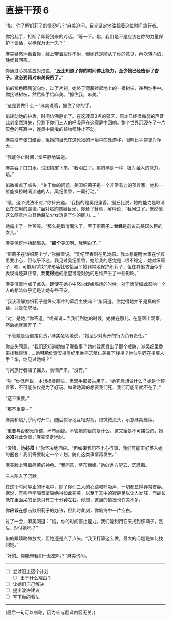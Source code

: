 # 直接干预 6

“焰，你了解织莉子的情况吗？”麻美追问，目光坚定地注视着这位时间旅行者。

你抬起手，打断了即将到来的对话。“等一下。焰，我们是不是应该在你的力量保护下谈话，以确保万无一失？”

麻美疑惑地看着你，脸上带着些许不耐，但她还是顺从了你的意见，再次转向焰，静候其回答。

你通过心灵感应对焰说，“**丘比知道了你的时间停止能力，至少她已经告诉了杏子。没必要再对麻美保密了。**”

焰的紫色眼睛望向你，过了片刻，她终于弯腰捡起地上的一根树枝，递到你手中。你接过树枝，然后伸手给麻美。“抓住我，麻美。”

“这是要做什么－”麻美说着，握住了你的手。

焰转动她的护盾，时间仿佛静止了。在这凌晨3点的郊区，原本已经很微弱的声音此刻全然消失，只剩下你们三人的呼吸声在这寂静中回响。整个世界沉浸在了一片灰色的死寂中，连风中摇曳的植物都静止不动。

麻美没有张口结舌，但她的目光在这死寂的环境中四处游移，眼睛比平常更为睁大。

“我能停止时间，”焰平静地说道。

麻美吞了口口水，试图镇定下来。“我明白了。那的确是一种...极为强大的能力，焰。”

焰微微点了点头。“关于你的问题，美国织莉子是一个非常有力的预言家。她和一位能操控时间流速的人，吴纪里香，一同行动。”

“哦，这个说法不对，”你补充道。“我指的是吴纪里香。据丘比说，她的能力是取消正在使用的魔法。”面对焰的质疑目光，你耸了耸肩，解释说，“我问过了。既然他这么随意地向其他魔法少女透露了你的能力……”

她露出了一丝苦笑。“那么是取消魔法了。至于织莉子...**曾经**是前议员美国久臣的女儿。”

麻美惊讶地抬起眉头。“**那个**美国啊。我明白了。”

“织莉子在诗织萌上学，”你接着说。“吴纪里香则在见泷原。我本想提醒大家在学校里要小心，但似乎不必。我见过吴纪里香，她给我的感觉是...很不稳定，她对织莉子...嗯，可能用‘病娇’来形容比较恰当？她非常地保护织莉子，但在其他方面似乎表现得还算正常。我**觉得**她的愿望可能对她的思维产生了一些影响。”

麻美沉着地点了点头。即使在她心中怒火缓缓燃烧的时候，对于愿望如此影响一个人的想法似乎还是让她有些不安。

“我该理解为织莉子是纵火事件的幕后主使吗？”焰问道。你觉得她并不是真的怀疑，只是在求证。

“对，是她，”你答道。“或者说...当我们到达的时候，她就在那儿，在屋顶上观察。然后她就离开了。”

“不管她是否直接负责，”麻美急切地说，“她至少对离开的行为负有责任。”

你点头同意。“我们还知道她做了哪些事？她向我家发出了那个威胁，派吴纪里香来找我谈话……她**可能**负责安排吴纪里香将志筑仁美推下楼梯？她似乎还在招募人手？焰，你见过她吗？”

时间旅行者摇了摇头，表情严肃。“没有。”

“唉，”你低声说，本想揉揉额头，但双手都被占用了。“她究竟想做什么？她是个预言家，不可能仅仅是为了好玩。如果她真的想要我们死，我们可能早就不在了。”

“这不重要。”

“那不重要－”

麻美和焰几乎同时开口，随后惊讶地互相对视。焰微微点头，示意麻美继续。

“重要与否都无所谓，萨布丽娜。不管她的目的是什么，这完全是不可接受的，她**必须**对此负责，”麻美坚定地说。

“没错，她**必须**！”你坚决地回应。“但如果我们不小心行事，我们可能正好落入她的圈套！我们需要制定一个计划，防止这类事情再发生。”

麻美脸上带着痛苦的神色。“我同意，萨布丽娜。”她向远方望去，沉思着。

三人陷入了沉默。

在这个时间静止的环境中，除了你们三人的心跳和呼吸声，一切都显得异常安静。据说，有些声学隔音室隔绝得如此完美，以至于其中的寂静足以让人发狂，而最长能在里面呆的记录只有二十分钟左右。你想，这里的情况也许差不多。

你**应该**在想击败织莉子的办法，但此时此刻，你脑海中一片空白。

过了一会，麻美问道：“焰，你的时间停止能力。我们能利用它来找到织莉子，然后...对付她吗？”

焰的眼睛略微放大，但她还是点了点头。“我正打算这么做。最大的问题是如何找到她。”

“好的。你能带我们一起去吗？”麻美询问。

---

- [ ] 尝试阻止这个计划
  - [ ] 出于什么理由？
- [ ] 让她们自己解决
- [ ] 提出改进建议
- [ ] 写下你的看法

---

(最后一句可以省略，因为它与翻译内容无关。)
